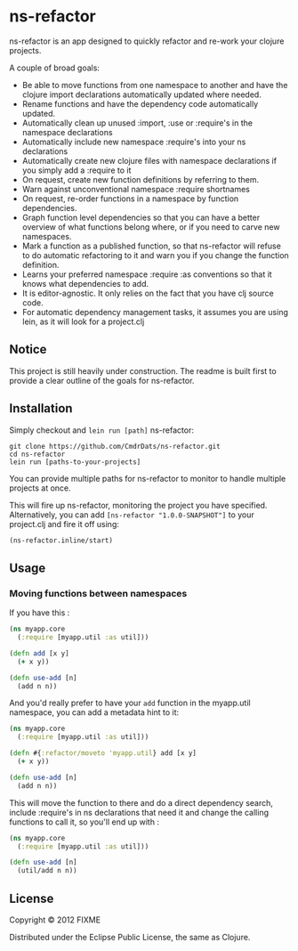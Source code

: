 # ns-refactor

ns-refactor is an app designed to quickly refactor and re-work your clojure projects.

A couple of broad goals:

 - Be able to move functions from one namespace to another and have the clojure import declarations automatically updated where needed.
 - Rename functions and have the dependency code automatically updated.
 - Automatically clean up unused :import, :use or :require's in the namespace declarations
 - Automatically include new namespace :require's into your ns declarations
 - Automatically create new clojure files with namespace declarations if you simply add a :require to it
 - On request, create new function definitions by referring to them.
 - Warn against unconventional namespace :require shortnames
 - On request, re-order functions in a namespace by function dependencies.
 - Graph function level dependencies so that you can have a better overview of what functions belong where, or if you need to carve new namespaces.
 - Mark a function as a published function, so that ns-refactor will refuse to do automatic refactoring to it and warn you if you change the function definition.
 - Learns your preferred namespace :require :as conventions so that it knows what dependencies to add.
 - It is editor-agnostic. It only relies on the fact that you have clj source code.
 - For automatic dependency management tasks, it assumes you are using lein, as it will look for a project.clj

## Notice

This project is still heavily under construction. The readme is built first to provide a clear outline of the goals for ns-refactor.

## Installation

Simply checkout and `lein run [path]` ns-refactor:

```
git clone https://github.com/CmdrDats/ns-refactor.git
cd ns-refactor
lein run [paths-to-your-projects]
```

You can provide multiple paths for ns-refactor to monitor to handle multiple projects at once.

This will fire up ns-refactor, monitoring the project you have specified. Alternatively, you can add `[ns-refactor "1.0.0-SNAPSHOT"]` to your project.clj and fire it off using:

```clojure
(ns-refactor.inline/start)
```

## Usage

### Moving functions between namespaces

If you have this :

```clojure
(ns myapp.core
  (:require [myapp.util :as util]))

(defn add [x y]
  (+ x y))

(defn use-add [n]
  (add n n))
```

And you'd really prefer to have your `add` function in the myapp.util namespace, you can add a metadata hint to it:

```clojure
(ns myapp.core
  (:require [myapp.util :as util]))

(defn #{:refactor/moveto 'myapp.util} add [x y]
  (+ x y))

(defn use-add [n]
  (add n n))
```

This will move the function to there and do a direct dependency search, include :require's in ns declarations that need it and change the calling functions to call it, so you'll end up with :

```clojure
(ns myapp.core
  (:require [myapp.util :as util]))

(defn use-add [n]
  (util/add n n))
```

## License

Copyright © 2012 FIXME

Distributed under the Eclipse Public License, the same as Clojure.
